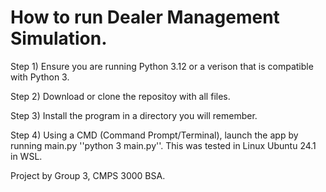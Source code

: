 # How to run Dealer Management Simulation.

Step 1) Ensure you are running Python 3.12 or a verison that is compatible with Python 3.

Step 2) Download or clone the repositoy with all files.

Step 3) Install the program in a directory you will remember.

Step 4) Using a CMD (Command Prompt/Terminal), launch the app by running main.py
''python 3 main.py''. This was tested in Linux Ubuntu 24.1 in WSL.

Project by Group 3, CMPS 3000 BSA.
